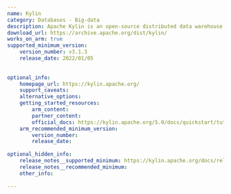 ```yaml
---
name: Kylin
category: Databases - Big-data
description: Apache Kylin is an open-source distributed data warehouse for big data analytics. It provides OLAP (Online Analytical Processing) capabilities, enabling ultra-fast query performance on large datasets, and supports integration with Hadoop and Spark for efficient data processing.
download_url: https://archive.apache.org/dist/kylin/
works_on_arm: true
supported_minimum_version:
    version_number: v3.1.3
    release_date: 2022/01/05
 
 
optional_info:
    homepage_url: https://kylin.apache.org/
    support_caveats:
    alternative_options:
    getting_started_resources:
        arm_content:
        partner_content:
        official_docs: https://kylin.apache.org/5.0/docs/quickstart/tutorial
    arm_recommended_minimum_version:
        version_number:
        release_date:
 
optional_hidden_info:
    release_notes__supported_minimum: https://kylin.apache.org/docs/release_notes.html#:~:text=on%20model%20saving-,%5BKYLIN%2D4864%5D%20%2D%20Support%20building%20and%20testing%20Kylin%20on%20ARM64%20architecture%20platform,-%5BKYLIN%2D4944%5D%20%2D%20Upgrade
    release_notes__recommended_minimum:
    other_info:
 
---
```

